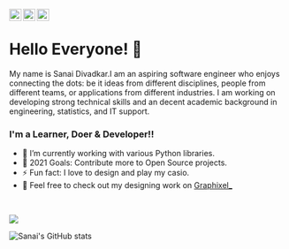 [<img align="left" alt="shecoderfinally | Twitter" width="22px" src="https://cdn.jsdelivr.net/npm/simple-icons@v3/icons/twitter.svg" />][twitter]
[<img align="left" alt="shecoderfinally | LinkedIn" width="22px" src="https://cdn.jsdelivr.net/npm/simple-icons@v3/icons/linkedin.svg" />][linkedin]
[<img align="left" alt="shecoderfinally | Instagram" width="22px" src="https://cdn.jsdelivr.net/npm/simple-icons@v3/icons/instagram.svg" />][instagram]
<br>
# Hello Everyone! 👋
My name is Sanai Divadkar.I am an aspiring software engineer who enjoys connecting the dots: be it ideas from different disciplines, people from different teams, or applications from different industries. I am working on developing strong technical skills and an decent academic background in engineering, statistics, and IT support. 

### I'm a Learner, Doer & Developer!!

- 🌱 I’m currently working with various Python libraries.
- 🥅 2021 Goals: Contribute more to Open Source projects.
- ⚡ Fun fact: I love to design and play my casio.
- 🏹 Feel free to check out my designing work on <a href="https://www.instagram.com/graphixel_/">Graphixel_</a> 
<br />

![](https://komarev.com/ghpvc/?username=shecoderfinally&color=blue)

![Sanai's GitHub stats](https://github-readme-stats.vercel.app/api?username=shecoderfinally&theme=nightowl&show_icons=true)

[twitter]: https://twitter.com/_BoredPear
[instagram]: https://www.instagram.com/ianas_div1/
[linkedin]: https://www.linkedin.com/in/sanai-divadkar-83b309197/
